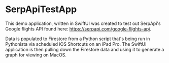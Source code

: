 # SerpApiTestApp

This demo application, written in SwiftUI was created to test out SerpApi's Google flights API found here: https://serpapi.com/google-flights-api. 

Data is populated to Firestore from a Python script that's being run in Pythonista via scheduled iOS Shortcuts on an iPad Pro. The SwiftUI application is then pulling down the Firestore data and using it to generate a graph for viewing on MacOS. 
